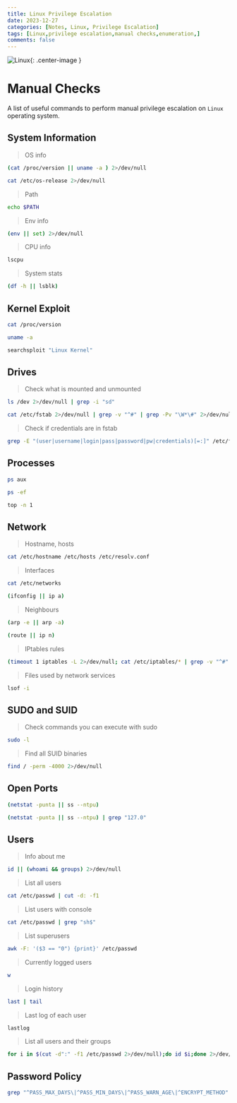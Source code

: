 ```yaml
---
title: Linux Privilege Escalation
date: 2023-12-27 
categories: [Notes, Linux, Privilege Escalation]
tags: [Linux,privilege escalation,manual checks,enumeration,]
comments: false
---
```


![Linux](https://images-wixmp-ed30a86b8c4ca887773594c2.wixmp.com/i/b78bf35b-d636-4498-9b11-3f4dcc49741c/d9kviti-c2158834-7da8-4a6d-8f99-919b63451ae6.png/v1/fill/w_1192,h_670,q_70,strp/touchterminal_by_superfahd_d9kviti-pre.jpg){: .center-image }

# Manual Checks

A list of useful commands to perform manual privilege escalation on `Linux` operating system.

## System Information

> OS info

```bash
(cat /proc/version || uname -a ) 2>/dev/null
```

```bash
cat /etc/os-release 2>/dev/null
```

> Path

```bash
echo $PATH
```

> Env info

```bash
(env || set) 2>/dev/null
```

> CPU info

```bash
lscpu
```

> System stats

```bash
(df -h || lsblk)
```

## Kernel Exploit

```bash
cat /proc/version
```

```bash
uname -a
```

```bash
searchsploit "Linux Kernel"
```

## Drives

> Check what is mounted and unmounted

```bash
ls /dev 2>/dev/null | grep -i "sd"
```

```bash
cat /etc/fstab 2>/dev/null | grep -v "^#" | grep -Pv "\W*\#" 2>/dev/null
```

> Check if credentials are in fstab
```bash
grep -E "(user|username|login|pass|password|pw|credentials)[=:]" /etc/fstab /etc/mtab 2>/dev/null
```

## Processes

```bash
ps aux
```

```bash
ps -ef
```

```bash
top -n 1
```

## Network

> Hostname, hosts

```bash
cat /etc/hostname /etc/hosts /etc/resolv.conf
```

> Interfaces

```bash
cat /etc/networks
```

```bash
(ifconfig || ip a)
```

> Neighbours

```bash
(arp -e || arp -a)
```

```bash
(route || ip n)
```

> IPtables rules

```bash
(timeout 1 iptables -L 2>/dev/null; cat /etc/iptables/* | grep -v "^#" | grep -Pv "\W*\#" 2>/dev/null)
```

> Files used by network services

```bash
lsof -i
```

## SUDO and SUID

> Check commands you can execute with sudo

```bash
sudo -l
```

> Find all SUID binaries

```bash
find / -perm -4000 2>/dev/null
```

## Open Ports

```bash
(netstat -punta || ss --ntpu)
```

```bash
(netstat -punta || ss --ntpu) | grep "127.0"
```

## Users

> Info about me

```bash
id || (whoami && groups) 2>/dev/null
```

> List all users

```bash
cat /etc/passwd | cut -d: -f1
```

> List users with console

```bash
cat /etc/passwd | grep "sh$"
```

> List superusers

```bash
awk -F: '($3 == "0") {print}' /etc/passwd
```

> Currently logged users

```bash
w
```

> Login history

```bash
last | tail
```

> Last log of each user

```bash
lastlog
```

> List all users and their groups

```bash
for i in $(cut -d":" -f1 /etc/passwd 2>/dev/null);do id $i;done 2>/dev/null | sort
```

## Password Policy

```bash
grep "^PASS_MAX_DAYS\|^PASS_MIN_DAYS\|^PASS_WARN_AGE\|^ENCRYPT_METHOD" /etc/login.defs
```
